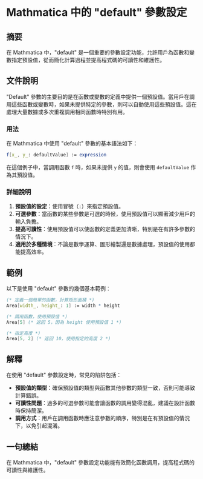 <!--
Meta Description: # Mathmatica 中的 "default" 參數設定 ## 摘要 在 Mathmatica 中，"default" 是一個重要的參數設定功能，允許用戶為函數和變數指定預設值，從而簡化計算過程並提高程式碼的可讀性和維護性。 ## 文件說明 "Default" 參數的主要目的是在函數或變數的定義...
Meta Keywords: default, mathmatica, area, mathematica, defaultvalue
-->

# Mathmatica 中的 "default" 參數設定

## 摘要
在 Mathmatica 中，"default" 是一個重要的參數設定功能，允許用戶為函數和變數指定預設值，從而簡化計算過程並提高程式碼的可讀性和維護性。

## 文件說明
"Default" 參數的主要目的是在函數或變數的定義中提供一個預設值。當用戶在調用這些函數或變數時，如果未提供特定的參數，則可以自動使用這些預設值。這在處理大量數據或多次重複調用相同函數時特別有用。

### 用法
在 Mathmatica 中使用 "default" 參數的基本語法如下：

```mathematica
f[x_, y_: defaultValue] := expression
```

在這個例子中，當調用函數 `f` 時，如果未提供 `y` 的值，則會使用 `defaultValue` 作為其預設值。

### 詳細說明
1. **預設值的設定**：使用冒號（`:`）來指定預設值。
2. **可選參數**：當函數的某些參數是可選的時候，使用預設值可以顯著減少用戶的輸入負擔。
3. **提高可讀性**：使用預設值可以使函數的定義更加清晰，特別是在有許多參數的情況下。
4. **適用於多種情境**：不論是數學運算、圖形繪製還是數據處理，預設值的使用都能提高效率。

## 範例
以下是使用 "default" 參數的幾個基本範例：

```mathematica
(* 定義一個簡單的函數，計算矩形面積 *)
Area[width_, height_: 1] := width * height

(* 調用函數，使用預設值 *)
Area[5] (* 返回 5，因為 height 使用預設值 1 *)

(* 指定高度 *)
Area[5, 2] (* 返回 10，使用指定的高度 2 *)
```

## 解釋
在使用 "default" 參數設定時，常見的陷阱包括：
- **預設值的類型**：確保預設值的類型與函數其他參數的類型一致，否則可能導致計算錯誤。
- **可讀性問題**：過多的可選參數可能會讓函數的調用變得混亂，建議在設計函數時保持簡潔。
- **調用方式**：用戶在調用函數時應注意參數的順序，特別是在有預設值的情況下，以免引起混淆。

## 一句總結
在 Mathmatica 中，"default" 參數設定功能能有效簡化函數調用，提高程式碼的可讀性與維護性。